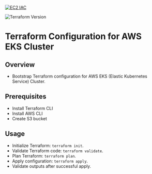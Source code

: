 [![EC2 IAC](https://github.com/aleksandrakojic/IaC-EC2_server/actions/workflows/terraform.yml/badge.svg?branch=main&event=deployment)](https://github.com/aleksandrakojic/IaC-EC2_server/actions/workflows/terraform.yml)

![Terraform Version](https://img.shields.io/badge/Terraform-1.7.3-blue.svg)
# Terraform Configuration for AWS EKS Cluster

## Overview
- Bootstrap Terraform configuration for AWS EKS (Elastic Kubernetes Service) Cluster.

## Prerequisites
- Install Terraform CLI
- Install AWS CLI
- Create S3 bucket

## Usage
- Initialize Terraform: `terraform init`.
- Validate Terraform code: `terraform validate`.
- Plan Terraform: `terraform plan`.
- Apply configuration: `terraform apply`.
- Validate outputs after successful apply.
